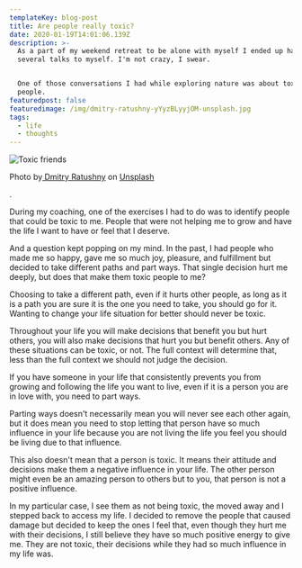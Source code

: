 ```yaml
---
templateKey: blog-post
title: Are people really toxic?
date: 2020-01-19T14:01:06.139Z
description: >-
  As a part of my weekend retreat to be alone with myself I ended up having
  several talks to myself. I'm not crazy, I swear.


  One of those conversations I had while exploring nature was about toxic
  people.
featuredpost: false
featuredimage: /img/dmitry-ratushny-yYyzBLyyjOM-unsplash.jpg
tags:
  - life
  - thoughts
---
```

![Toxic friends](/img/dmitry-ratushny-yYyzBLyyjOM-unsplash.jpg "Photo by Dmitry Ratushny on Unsplash")

Photo by[ Dmitry Ratushny](https://unsplash.com/@ratushny?utm_source=unsplash&utm_medium=referral&utm_content=creditCopyText) on [Unsplash](https://unsplash.com/?utm_source=unsplash&utm_medium=referral&utm_content=creditCopyText)

.

During my coaching, one of the exercises I had to do was to identify people that could be toxic to me. People that were not helping me to grow and have the life I want to have or feel that I deserve.

And a question kept popping on my mind. In the past, I had people who made me so happy, gave me so much joy, pleasure, and fulfillment but decided to take different paths and part ways. That single decision hurt me deeply, but does that make them toxic people to me?

Choosing to take a different path, even if it hurts other people, as long as it is a path you are sure it is the one you need to take, you should go for it. Wanting to change your life situation for better should never be toxic.

Throughout your life you will make decisions that benefit you but hurt others, you will also make decisions that hurt you but benefit others. Any of these situations can be toxic, or not. The full context will determine that, less than the full context we should not judge the decision.

If you have someone in your life that consistently prevents you from growing and following the life you want to live, even if it is a person you are in love with, you need to part ways.

Parting ways doesn't necessarily mean you will never see each other again, but it does mean you need to stop letting that person have so much influence in your life because you are not living the life you feel you should be living due to that influence.

This also doesn't mean that a person is toxic. It means their attitude and decisions make them a negative influence in your life. The other person might even be an amazing person to others but to you, that person is not a positive influence.

In my particular case, I see them as not being toxic, the moved away and I stepped back to access my life. I decided to remove the people that caused damage but decided to keep the ones I feel that, even though they hurt me with their decisions, I still believe they have so much positive energy to give me. They are not toxic, their decisions while they had so much influence in my life was.
